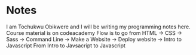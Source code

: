 # Notes
<!--Programming notes -->
I am Tochukwu Obikwere and I will be writing my programming notes here.
Course material is on codeacademy 
Flow is to go from HTML -> CSS -> Sass -> Command Line -> Make a Website -> Deploy website -> Intro to Javascript 
From Intro to Javsacript to Javascript 
